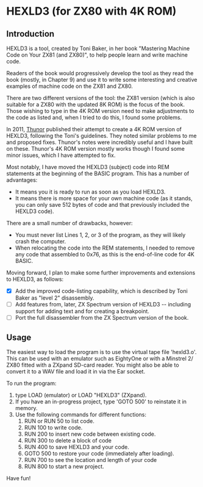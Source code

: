 # HEXLD3 (for ZX80 with 4K ROM)

## Introduction

HEXLD3 is a tool, created by Toni Baker, in her book "Mastering Machine Code on Your ZX81 (and ZX80)", to help people learn and write machine code.

Readers of the book would progressively develop the tool as they read the book (mostly, in Chapter 9) and use it to write some interesting and creative examples of machine code on the ZX81 and ZX80.

There are two different versions of the tool: the ZX81 version (which is also suitable for a ZX80 with the updated 8K ROM) is the focus of the book. Those wishing to type in the 4K ROM version need to make adjustments to the code as listed and, when I tried to do this, I found some problems.

In 2011, [Thunor](https://www.google.com/url?sa=t&rct=j&q=&esrc=s&source=web&cd=&cad=rja&uact=8&ved=2ahUKEwifh9-X38X4AhUMKcAKHYa7AeYQFnoECAIQAQ&url=http%3A%2F%2Fwww.users.waitrose.com%2F~thunor%2Fmmcoyzx81%2Findex.html&usg=AOvVaw2u-jWVQsJL5syJxuSnPI1U) published their attempt to create a 4K ROM version of HEXLD3, following the Toni's guidelines. They noted similar problems to me and proposed fixes. Thunor's notes were incredibly useful and I have built on these. Thunor's 4K ROM version mostly works though I found some minor issues, which I have attempted to fix.

Most notably, I have moved the HEXLD3 (subject) code into REM statements at the beginning of the BASIC program. This has a number of advantages:
- It means you it is ready to run as soon as you load HEXLD3.
- It means there is more space for your own machine code (as it stands, you can only save 512 bytes of code and that previously included the HEXLD3 code).

There are a small number of drawbacks, however:
- You must never list Lines 1, 2, or 3 of the program, as they will likely crash the computer.
- When relocating the code into the REM statements, I needed to remove any code that assembled to 0x76, as this is the end-of-line code for 4K BASIC.

Moving forward, I plan to make some further improvements and extensions to HEXLD3, as follows:

- [x] Add the improved code-listing capability, which is described by Toni Baker as "level 2" disassembly.
- [ ] Add features from, later, ZX Spectrum version of HEXLD3 -- including support for adding text and for creating a breakpoint.
- [ ] Port the full disassembler from the ZX Spectrum version of the book.

## Usage

The easiest way to load the program is to use the virtual tape file 'hexld3.o'. This can be used with an emulator such as EightyOne or with a Minstrel 2/ ZX80 fitted with a ZXpand SD-card reader. You might also be able to convert it to a WAV file and load it in via the Ear socket.

To run the program:

1. type LOAD (emulator) or LOAD "HEXLD3" (ZXpand).
2. If you have an in-progress project, type 'GOTO 500' to reinstate it in memory.
3. Use the following commands for different functions:
    1. RUN or RUN 50 to list code.
    2. RUN 100 to write code.
    3. RUN 200 to insert new code between existing code.
    4. RUN 300 to delete a block of code
    5. RUN 400 to save HEXLD3 and your code.
    6. GOTO 500 to restore your code (immediately after loading).
    7. RUN 700 to see the location and length of your code
    8. RUN 800 to start a new project.

Have fun!
